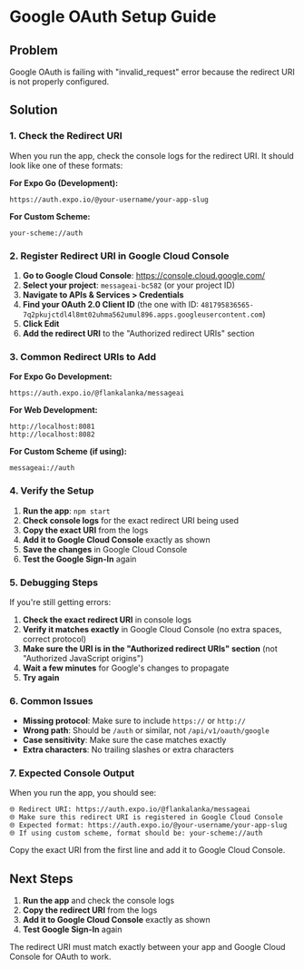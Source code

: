 # Google OAuth Setup Guide

## Problem
Google OAuth is failing with "invalid_request" error because the redirect URI is not properly configured.

## Solution

### 1. Check the Redirect URI
When you run the app, check the console logs for the redirect URI. It should look like one of these formats:

**For Expo Go (Development):**
```
https://auth.expo.io/@your-username/your-app-slug
```

**For Custom Scheme:**
```
your-scheme://auth
```

### 2. Register Redirect URI in Google Cloud Console

1. **Go to Google Cloud Console**: https://console.cloud.google.com/
2. **Select your project**: `messageai-bc582` (or your project ID)
3. **Navigate to APIs & Services > Credentials**
4. **Find your OAuth 2.0 Client ID** (the one with ID: `481795836565-7q2pkujctdl4l8mt02uhma562umul896.apps.googleusercontent.com`)
5. **Click Edit**
6. **Add the redirect URI** to the "Authorized redirect URIs" section

### 3. Common Redirect URIs to Add

**For Expo Go Development:**
```
https://auth.expo.io/@flankalanka/messageai
```

**For Web Development:**
```
http://localhost:8081
http://localhost:8082
```

**For Custom Scheme (if using):**
```
messageai://auth
```

### 4. Verify the Setup

1. **Run the app**: `npm start`
2. **Check console logs** for the exact redirect URI being used
3. **Copy the exact URI** from the logs
4. **Add it to Google Cloud Console** exactly as shown
5. **Save the changes** in Google Cloud Console
6. **Test the Google Sign-In** again

### 5. Debugging Steps

If you're still getting errors:

1. **Check the exact redirect URI** in console logs
2. **Verify it matches exactly** in Google Cloud Console (no extra spaces, correct protocol)
3. **Make sure the URI is in the "Authorized redirect URIs" section** (not "Authorized JavaScript origins")
4. **Wait a few minutes** for Google's changes to propagate
5. **Try again**

### 6. Common Issues

- **Missing protocol**: Make sure to include `https://` or `http://`
- **Wrong path**: Should be `/auth` or similar, not `/api/v1/oauth/google`
- **Case sensitivity**: Make sure the case matches exactly
- **Extra characters**: No trailing slashes or extra characters

### 7. Expected Console Output

When you run the app, you should see:
```
🌐 Redirect URI: https://auth.expo.io/@flankalanka/messageai
🌐 Make sure this redirect URI is registered in Google Cloud Console
🌐 Expected format: https://auth.expo.io/@your-username/your-app-slug
🌐 If using custom scheme, format should be: your-scheme://auth
```

Copy the exact URI from the first line and add it to Google Cloud Console.

## Next Steps

1. **Run the app** and check the console logs
2. **Copy the redirect URI** from the logs
3. **Add it to Google Cloud Console** exactly as shown
4. **Test Google Sign-In** again

The redirect URI must match exactly between your app and Google Cloud Console for OAuth to work.


